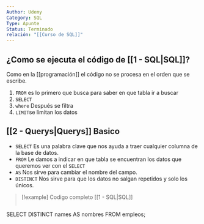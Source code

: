 ```yaml
---
Author: Udemy
Category: SQL
Type: Apunte
Status: Terminado
relación: "[[Curso de SQL]]"
---
```

## ¿Como se ejecuta el código de [[1 - SQL|SQL]]?

Como en la [[programación]] el código no se procesa en el orden que se escribe.

1. `FROM` es lo primero que busca para saber en que tabla ir a buscar
2. `SELECT`
3. `where` Después se filtra
4. `LIMIT`se limitan los datos

## **[[2 - Querys|Querys]] Basico**

- `SELECT` Es una palabra clave que nos ayuda a traer cualquier columna de la base de datos.
- `FROM` Le damos a indicar en que tabla se encuentran los datos que queremos ver con el `SELECT`
- `AS` Nos sirve para cambiar el nombre del campo.
- `DISTINCT` Nos sirve para que los datos no salgan repetidos y solo los únicos.

>[!example] Codigo completo [[1 - SQL|SQL]]
>```SQL
SELECT DISTINCT names AS nombres
FROM empleos;
